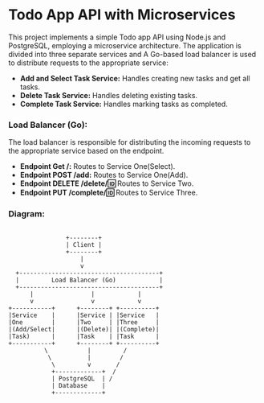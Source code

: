 # Todo App API with Microservices
This project implements a simple Todo app API using Node.js and PostgreSQL, employing a microservice architecture. The application is divided into three separate services and A Go-based load balancer is used to distribute requests to the appropriate service:

- **Add and Select Task Service:** Handles creating new tasks and get all tasks.
- **Delete Task Service:** Handles deleting existing tasks.
- **Complete Task Service:** Handles marking tasks as completed.

### Load Balancer (Go): 
The load balancer is responsible for distributing the incoming requests to the appropriate service based on the endpoint.

- **Endpoint Get /:** Routes to Service One(Select).
- **Endpoint POST /add:** Routes to Service One(Add).
- **Endpoint DELETE /delete/:id:** Routes to Service Two.
- **Endpoint PUT /complete/:id:** Routes to Service Three.

### Diagram:
```

                +--------+
                | Client |
                +--------+
                    |
                    v
  +---------------------------------------+
  |         Load Balancer (Go)            |
  +---------------------------------------+
      |                |            |
      v                v            v
+-----------+      +--------+ +----------+
|Service    |      |Service | |Service   |
|One        |      |Two     | |Three     |
|(Add/Select|      |(Delete)| |(Complete)|
|Task)      |      |Task    | |Task      | 
+-----------+      +--------+ +----------+
          \           |         /
           \          |        /
            \         v       /
            +-------------+  /
            | PostgreSQL  | /
            | Database    |
            +-------------+
````